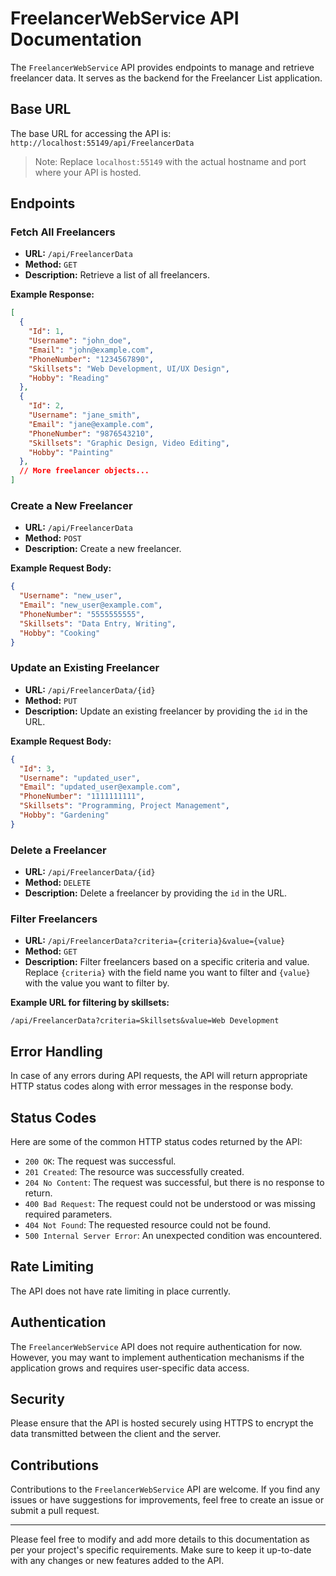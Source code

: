 
# FreelancerWebService API Documentation

The `FreelancerWebService` API provides endpoints to manage and retrieve freelancer data. It serves as the backend for the Freelancer List application.

## Base URL

The base URL for accessing the API is: `http://localhost:55149/api/FreelancerData`

> Note: Replace `localhost:55149` with the actual hostname and port where your API is hosted.

## Endpoints

### Fetch All Freelancers

- **URL:** `/api/FreelancerData`
- **Method:** `GET`
- **Description:** Retrieve a list of all freelancers.

**Example Response:**

```json
[
  {
    "Id": 1,
    "Username": "john_doe",
    "Email": "john@example.com",
    "PhoneNumber": "1234567890",
    "Skillsets": "Web Development, UI/UX Design",
    "Hobby": "Reading"
  },
  {
    "Id": 2,
    "Username": "jane_smith",
    "Email": "jane@example.com",
    "PhoneNumber": "9876543210",
    "Skillsets": "Graphic Design, Video Editing",
    "Hobby": "Painting"
  },
  // More freelancer objects...
]
```

### Create a New Freelancer

- **URL:** `/api/FreelancerData`
- **Method:** `POST`
- **Description:** Create a new freelancer.

**Example Request Body:**

```json
{
  "Username": "new_user",
  "Email": "new_user@example.com",
  "PhoneNumber": "5555555555",
  "Skillsets": "Data Entry, Writing",
  "Hobby": "Cooking"
}
```

### Update an Existing Freelancer

- **URL:** `/api/FreelancerData/{id}`
- **Method:** `PUT`
- **Description:** Update an existing freelancer by providing the `id` in the URL.

**Example Request Body:**

```json
{
  "Id": 3,
  "Username": "updated_user",
  "Email": "updated_user@example.com",
  "PhoneNumber": "1111111111",
  "Skillsets": "Programming, Project Management",
  "Hobby": "Gardening"
}
```

### Delete a Freelancer

- **URL:** `/api/FreelancerData/{id}`
- **Method:** `DELETE`
- **Description:** Delete a freelancer by providing the `id` in the URL.

### Filter Freelancers

- **URL:** `/api/FreelancerData?criteria={criteria}&value={value}`
- **Method:** `GET`
- **Description:** Filter freelancers based on a specific criteria and value. Replace `{criteria}` with the field name you want to filter and `{value}` with the value you want to filter by.

**Example URL for filtering by skillsets:**

```
/api/FreelancerData?criteria=Skillsets&value=Web Development
```

## Error Handling

In case of any errors during API requests, the API will return appropriate HTTP status codes along with error messages in the response body.

## Status Codes

Here are some of the common HTTP status codes returned by the API:

- `200 OK`: The request was successful.
- `201 Created`: The resource was successfully created.
- `204 No Content`: The request was successful, but there is no response to return.
- `400 Bad Request`: The request could not be understood or was missing required parameters.
- `404 Not Found`: The requested resource could not be found.
- `500 Internal Server Error`: An unexpected condition was encountered.

## Rate Limiting

The API does not have rate limiting in place currently.

## Authentication

The `FreelancerWebService` API does not require authentication for now. However, you may want to implement authentication mechanisms if the application grows and requires user-specific data access.

## Security

Please ensure that the API is hosted securely using HTTPS to encrypt the data transmitted between the client and the server.

## Contributions

Contributions to the `FreelancerWebService` API are welcome. If you find any issues or have suggestions for improvements, feel free to create an issue or submit a pull request.

---

Please feel free to modify and add more details to this documentation as per your project's specific requirements. Make sure to keep it up-to-date with any changes or new features added to the API.
